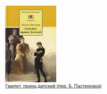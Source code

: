 ![](Гамлет,%20принц%20датский%20(пер.%20Б.%20Пастернака).jpg)  
[Гамлет, принц датский (пер. Б. Пастернака)](Гамлет,%20принц%20датский%20(пер.%20Б.%20Пастернака).txt)
